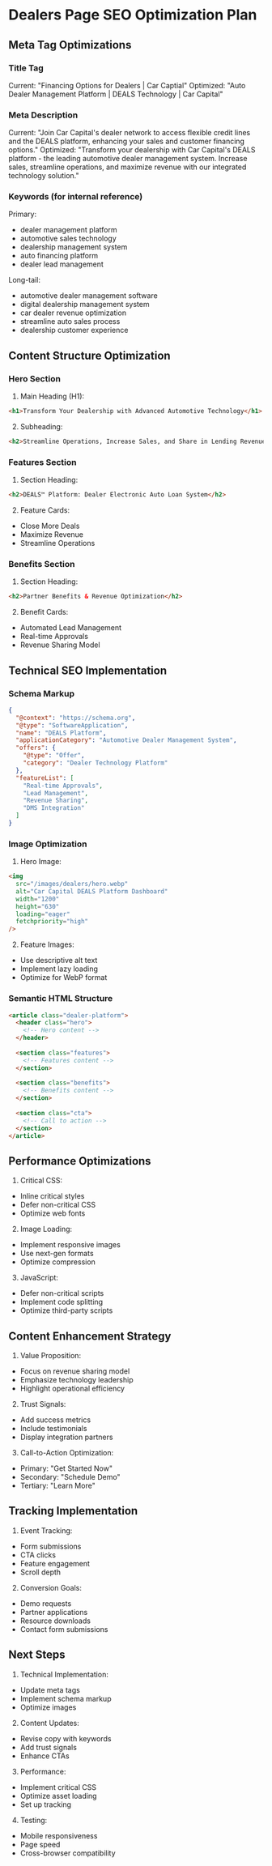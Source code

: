# Dealers Page SEO Optimization Plan

## Meta Tag Optimizations

### Title Tag
Current: "Financing Options for Dealers | Car Captial"
Optimized: "Auto Dealer Management Platform | DEALS Technology | Car Capital"

### Meta Description
Current: "Join Car Capital's dealer network to access flexible credit lines and the DEALS platform, enhancing your sales and customer financing options."
Optimized: "Transform your dealership with Car Capital's DEALS platform - the leading automotive dealer management system. Increase sales, streamline operations, and maximize revenue with our integrated technology solution."

### Keywords (for internal reference)
Primary:
- dealer management platform
- automotive sales technology
- dealership management system
- auto financing platform
- dealer lead management

Long-tail:
- automotive dealer management software
- digital dealership management system
- car dealer revenue optimization
- streamline auto sales process
- dealership customer experience

## Content Structure Optimization

### Hero Section
1. Main Heading (H1):
```html
<h1>Transform Your Dealership with Advanced Automotive Technology</h1>
```

2. Subheading:
```html
<h2>Streamline Operations, Increase Sales, and Share in Lending Revenue with DEALS Platform</h2>
```

### Features Section
1. Section Heading:
```html
<h2>DEALS™ Platform: Dealer Electronic Auto Loan System</h2>
```

2. Feature Cards:
- Close More Deals
- Maximize Revenue
- Streamline Operations

### Benefits Section
1. Section Heading:
```html
<h2>Partner Benefits & Revenue Optimization</h2>
```

2. Benefit Cards:
- Automated Lead Management
- Real-time Approvals
- Revenue Sharing Model

## Technical SEO Implementation

### Schema Markup
```json
{
  "@context": "https://schema.org",
  "@type": "SoftwareApplication",
  "name": "DEALS Platform",
  "applicationCategory": "Automotive Dealer Management System",
  "offers": {
    "@type": "Offer",
    "category": "Dealer Technology Platform"
  },
  "featureList": [
    "Real-time Approvals",
    "Lead Management",
    "Revenue Sharing",
    "DMS Integration"
  ]
}
```

### Image Optimization
1. Hero Image:
```html
<img 
  src="/images/dealers/hero.webp"
  alt="Car Capital DEALS Platform Dashboard"
  width="1200"
  height="630"
  loading="eager"
  fetchpriority="high"
/>
```

2. Feature Images:
- Use descriptive alt text
- Implement lazy loading
- Optimize for WebP format

### Semantic HTML Structure
```html
<article class="dealer-platform">
  <header class="hero">
    <!-- Hero content -->
  </header>
  
  <section class="features">
    <!-- Features content -->
  </section>
  
  <section class="benefits">
    <!-- Benefits content -->
  </section>
  
  <section class="cta">
    <!-- Call to action -->
  </section>
</article>
```

## Performance Optimizations

1. Critical CSS:
- Inline critical styles
- Defer non-critical CSS
- Optimize web fonts

2. Image Loading:
- Implement responsive images
- Use next-gen formats
- Optimize compression

3. JavaScript:
- Defer non-critical scripts
- Implement code splitting
- Optimize third-party scripts

## Content Enhancement Strategy

1. Value Proposition:
- Focus on revenue sharing model
- Emphasize technology leadership
- Highlight operational efficiency

2. Trust Signals:
- Add success metrics
- Include testimonials
- Display integration partners

3. Call-to-Action Optimization:
- Primary: "Get Started Now"
- Secondary: "Schedule Demo"
- Tertiary: "Learn More"

## Tracking Implementation

1. Event Tracking:
- Form submissions
- CTA clicks
- Feature engagement
- Scroll depth

2. Conversion Goals:
- Demo requests
- Partner applications
- Resource downloads
- Contact form submissions

## Next Steps

1. Technical Implementation:
- Update meta tags
- Implement schema markup
- Optimize images

2. Content Updates:
- Revise copy with keywords
- Add trust signals
- Enhance CTAs

3. Performance:
- Implement critical CSS
- Optimize asset loading
- Set up tracking

4. Testing:
- Mobile responsiveness
- Page speed
- Cross-browser compatibility
